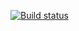 

[![Build status](https://ci.appveyor.com/api/projects/status/bf8kb990s0lqjk6k?svg=true)](https://ci.appveyor.com/project/MariaKonov/test-mode)